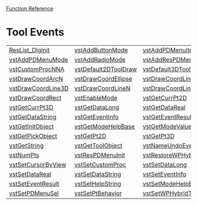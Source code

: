 [Function Reference](../README.md)

# Tool Events
| | | |
|---|---|---|
| [ResList_DlgInit](../Functions/ResList_DlgInit.md) | [vstAddButtonMode](../Functions/vstAddButtonMode.md) | [vstAddPDMenuItem](../Functions/vstAddPDMenuItem.md) |
| [vstAddPDMenuMode](../Functions/vstAddPDMenuMode.md) | [vstAddRadioMode](../Functions/vstAddRadioMode.md) | [vstAddResPDMenuMode](../Functions/vstAddResPDMenuMode.md) |
| [vstCustomProcNNA](../Functions/vstCustomProcNNA.md) | [vstDefault2DToolDraw](../Functions/vstDefault2DToolDraw.md) | [vstDefault3DToolDraw](../Functions/vstDefault3DToolDraw.md) |
| [vstDrawCoordArcN](../Functions/vstDrawCoordArcN.md) | [vstDrawCoordEllipse](../Functions/vstDrawCoordEllipse.md) | [vstDrawCoordLine](../Functions/vstDrawCoordLine.md) |
| [vstDrawCoordLine3D](../Functions/vstDrawCoordLine3D.md) | [vstDrawCoordLineN](../Functions/vstDrawCoordLineN.md) | [vstDrawCoordLineN3D](../Functions/vstDrawCoordLineN3D.md) |
| [vstDrawCoordRect](../Functions/vstDrawCoordRect.md) | [vstEnableMode](../Functions/vstEnableMode.md) | [vstGetCurrPt2D](../Functions/vstGetCurrPt2D.md) |
| [vstGetCurrPt3D](../Functions/vstGetCurrPt3D.md) | [vstGetDataLong](../Functions/vstGetDataLong.md) | [vstGetDataReal](../Functions/vstGetDataReal.md) |
| [vstGetDataString](../Functions/vstGetDataString.md) | [vstGetEventInfo](../Functions/vstGetEventInfo.md) | [vstGetEventResult](../Functions/vstGetEventResult.md) |
| [vstGetInitObject](../Functions/vstGetInitObject.md) | [vstGetModeHelpBase](../Functions/vstGetModeHelpBase.md) | [vstGetModeValue](../Functions/vstGetModeValue.md) |
| [vstGetPickObject](../Functions/vstGetPickObject.md) | [vstGetPt2D](../Functions/vstGetPt2D.md) | [vstGetPt3D](../Functions/vstGetPt3D.md) |
| [vstGetString](../Functions/vstGetString.md) | [vstGetToolObject](../Functions/vstGetToolObject.md) | [vstNameUndoEvent](../Functions/vstNameUndoEvent.md) |
| [vstNumPts](../Functions/vstNumPts.md) | [vstResPDMenuInit](../Functions/vstResPDMenuInit.md) | [vstRestoreWPHybridTool](../Functions/vstRestoreWPHybridTool.md) |
| [vstSetCursorByView](../Functions/vstSetCursorByView.md) | [vstSetCustomProc](../Functions/vstSetCustomProc.md) | [vstSetDataLong](../Functions/vstSetDataLong.md) |
| [vstSetDataReal](../Functions/vstSetDataReal.md) | [vstSetDataString](../Functions/vstSetDataString.md) | [vstSetEventInfo](../Functions/vstSetEventInfo.md) |
| [vstSetEventResult](../Functions/vstSetEventResult.md) | [vstSetHelpString](../Functions/vstSetHelpString.md) | [vstSetModeHelpBase](../Functions/vstSetModeHelpBase.md) |
| [vstSetPDMenuSel](../Functions/vstSetPDMenuSel.md) | [vstSetPtBehavior](../Functions/vstSetPtBehavior.md) | [vstSetWPHybridTool](../Functions/vstSetWPHybridTool.md) |


